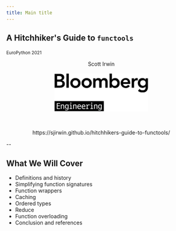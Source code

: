 ```yaml
---
title: Main title
---
```


## A Hitchhiker's Guide to `functools`

<span style="font-size:smaller">EuroPython 2021</span>
<center>
Scott Irwin<br/>
<br/>
<img src="images/BBGEngineering_black.png"
     style="border: none; box-shadow: none; height: 100px"
     alt="Bloomberg Engineering"><br/>
<p>&nbsp;<p>
https://sjirwin.github.io/hitchhikers-guide-to-functools/
</center>

--

## What We Will Cover

- Definitions and history
- Simplifying function signatures
- Function wrappers
- Caching
- Ordered types
- Reduce
- Function overloading
- Conclusion and references
